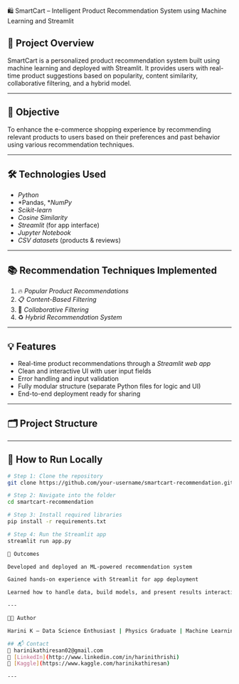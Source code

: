  🛍 SmartCart – Intelligent Product Recommendation System using Machine Learning and Streamlit

## 📌 Project Overview
SmartCart is a personalized product recommendation system built using machine learning and deployed with Streamlit. It provides users with real-time product suggestions based on popularity, content similarity, collaborative filtering, and a hybrid model.

---

## 🎯 Objective
To enhance the e-commerce shopping experience by recommending relevant products to users based on their preferences and past behavior using various recommendation techniques.

---

## 🛠 Technologies Used
- *Python*
- *Pandas, **NumPy*
- *Scikit-learn*
- *Cosine Similarity*
- *Streamlit* (for app interface)
- *Jupyter Notebook*
- *CSV datasets* (products & reviews)

---

## 📚 Recommendation Techniques Implemented
1. 🔥 *Popular Product Recommendations*  
2. 📋 *Content-Based Filtering*  
3. 👥 *Collaborative Filtering*  
4. ♻ *Hybrid Recommendation System*

---

## 💡 Features
- Real-time product recommendations through a *Streamlit web app*
- Clean and interactive UI with user input fields
- Error handling and input validation
- Fully modular structure (separate Python files for logic and UI)
- End-to-end deployment ready for sharing

---

## 🗂 Project Structure
---

## 🚀 How to Run Locally
```bash
# Step 1: Clone the repository
git clone https://github.com/your-username/smartcart-recommendation.git

# Step 2: Navigate into the folder
cd smartcart-recommendation

# Step 3: Install required libraries
pip install -r requirements.txt

# Step 4: Run the Streamlit app
streamlit run app.py

📌 Outcomes

Developed and deployed an ML-powered recommendation system

Gained hands-on experience with Streamlit for app deployment

Learned how to handle data, build models, and present results interactively

---

👩‍💻 Author

Harini K – Data Science Enthusiast | Physics Graduate | Machine Learning Learner

## 📬 Contact
📧 harinikathiresan02@gmail.com
🔗 [LinkedIn](http://www.linkedin.com/in/harinithrishi)  
🔗 [Kaggle](https://www.kaggle.com/harinikathiresan)

---
